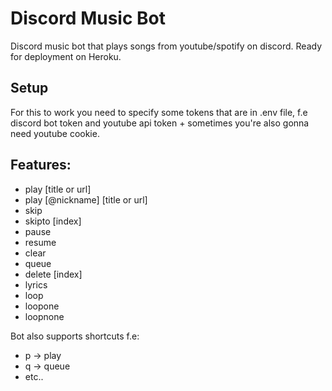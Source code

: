 # Discord Music Bot
Discord music bot that plays songs from youtube/spotify on discord.  Ready for deployment on Heroku.

## Setup
For this to work you need to specify some tokens that are in .env file,
f.e discord bot token and youtube api token + sometimes you're also gonna need youtube cookie.

## Features:
- play [title or url]  
- play [@nickname] [title or url]  
- skip   
- skipto [index]  
- pause  
- resume  
- clear   
- queue   
- delete [index]  
- lyrics  
- loop  
- loopone  
- loopnone  

Bot also supports shortcuts f.e:
- p -> play
- q -> queue
- etc..
